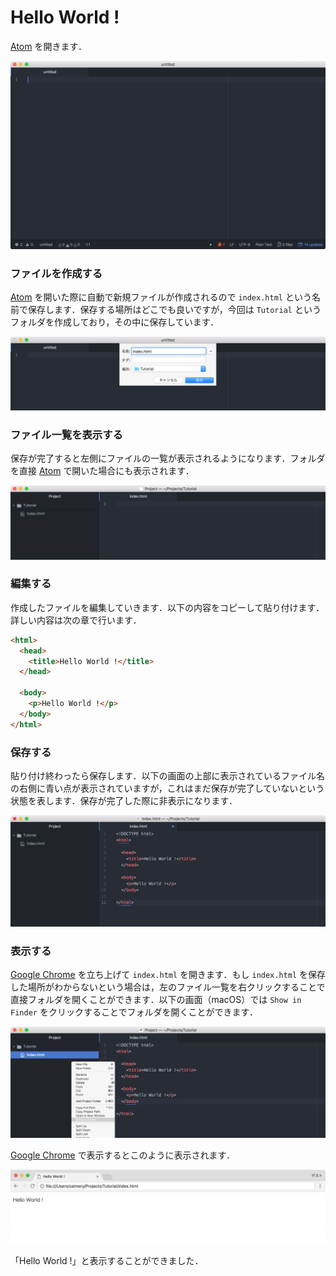 # Hello World !

[Atom](https://atom.io/) を開きます．

![HelloWorld1](capture/HelloWorld1.png)

### ファイルを作成する

[Atom](https://atom.io/) を開いた際に自動で新規ファイルが作成されるので `index.html` という名前で保存します．保存する場所はどこでも良いですが，今回は `Tutorial` というフォルダを作成しており，その中に保存しています．

![HelloWorld2](capture/HelloWorld2.png)

### ファイル一覧を表示する

保存が完了すると左側にファイルの一覧が表示されるようになります．フォルダを直接 [Atom](https://atom.io/) で開いた場合にも表示されます．

![HelloWorld3](capture/HelloWorld3.png)

### 編集する

作成したファイルを編集していきます．以下の内容をコピーして貼り付けます．詳しい内容は次の章で行います．

```html
<html>
  <head>
    <title>Hello World !</title>
  </head>

  <body>
    <p>Hello World !</p>
  </body>
</html>
```

### 保存する

貼り付け終わったら保存します．以下の画面の上部に表示されているファイル名の右側に青い点が表示されていますが，これはまだ保存が完了していないという状態を表します．保存が完了した際に非表示になります．

![HelloWorld4](capture/HelloWorld4.png)

### 表示する

[Google Chrome](https://www.google.co.jp/chrome/index.html) を立ち上げて `index.html` を開きます．もし `index.html` を保存した場所がわからないという場合は，左のファイル一覧を右クリックすることで直接フォルダを開くことができます．以下の画面（macOS）では `Show in Finder` をクリックすることでフォルダを開くことができます．

![HelloWorld5](capture/HelloWorld5.png)

[Google Chrome](https://www.google.co.jp/chrome/index.html) で表示するとこのように表示されます．

![HelloWorld6](capture/HelloWorld6.png)

「Hello World !」と表示することができました．
